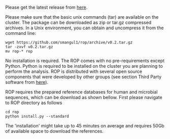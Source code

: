Please get the latest release from [here](https://github.com/smangul1/rop/releases).

Please make sure that the basic unix commands (tar) are available on the cluster. The package  can be downloaded as zip or tar.gz compressed archives. In a Unix environment, you can obtain and uncompress it from the command line:

```
wget https://github.com/smangul1/rop/archive/v0.2.tar.gz
tar -zxvf v0.2.tar.gz
mv rop-* rop
```

No installation is required. The ROP comes with no pre-requirements except Python. Python is required to be installed on the cluster you are planning to perform the analysis. ROP is distributed with several open source components that were developed by other groups (see section Third Party software from [here](https://sergheimangul.wordpress.com//rop/)).

ROP requires the prepared reference databases for human and microbial sequences, which can be download as shown bellow. First please navigate to ROP directory as follows

```
cd rop
python install.py --standard
```
 
The 'installation' might take up to  45 minutes on average and requires 50Gb of available space to download the references.


